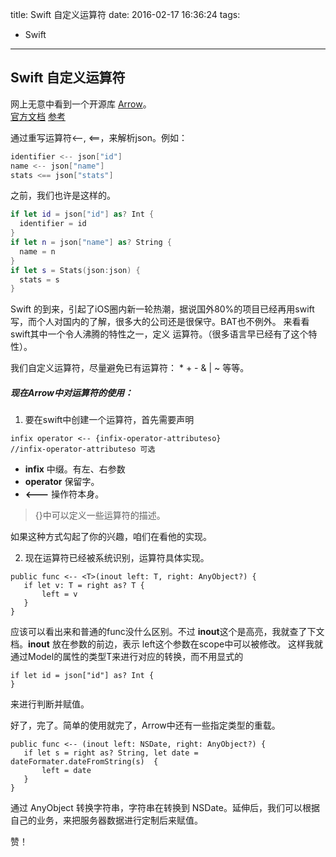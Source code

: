 title: Swift 自定义运算符
date: 2016-02-17 16:36:24
tags:
- Swift
---
## Swift 自定义运算符

网上无意中看到一个开源库  [Arrow](https://github.com/s4cha/Arrow)。  
[官方文档](https://developer.apple.com/library/ios/documentation/Swift/Conceptual/Swift_Programming_Language/AdvancedOperators.html)  [参考](http://nshipster.com/swift-operators/)

通过重写运算符<--, <==，来解析json。例如：   

``` Swift
identifier <-- json["id"]
name <-- json["name"]
stats <== json["stats"]
```
之前，我们也许是这样的。
``` Swift
if let id = json["id"] as? Int {
  identifier = id
}
if let n = json["name"] as? String {
  name = n
}
if let s = Stats(json:json) {
  stats = s
}
```

Swift 的到来，引起了iOS圈内新一轮热潮，据说国外80%的项目已经再用swift写，而个人对国内的了解，很多大的公司还是很保守。BAT也不例外。
来看看swift其中一个令人沸腾的特性之一，定义 运算符。（很多语言早已经有了这个特性）。

我们自定义运算符，尽量避免已有运算符： * + - & | ~ 等等。

##### 现在Arrow中对运算符的使用：
1. 要在swift中创建一个运算符，首先需要声明  
 ```
 infix operator <-- {infix-operator-attributes­o}
 //infix-operator-attributes­o 可选
 ```
 - **infix**  中缀。有左、右参数
 - **operator**  保留字。
 - **<---** 操作符本身。  

 > {}中可以定义一些运算符的描述。

  如果这种方式勾起了你的兴趣，咱们在看他的实现。

2. 现在运算符已经被系统识别，运算符具体实现。
 ```
 public func <-- <T>(inout left: T, right: AnyObject?) {
    if let v: T = right as? T {
        left = v
    }
}
 ```
 应该可以看出来和普通的func没什么区别。不过 **inout**这个是高亮，我就查了下文档。**inout** 放在参数的前边，表示 left这个参数在scope中可以被修改。 这样我就通过Model的属性的类型T来进行对应的转换，而不用显式的
 ```
 if let id = json["id"] as? Int {
 }
 ```
 来进行判断并赋值。

 好了，完了。简单的使用就完了，Arrow中还有一些指定类型的重载。

 ```
 public func <-- (inout left: NSDate, right: AnyObject?) {
    if let s = right as? String, let date = dateFormater.dateFromString(s)  {
        left = date
    }
}
 ```

 通过 AnyObject 转换字符串，字符串在转换到 NSDate。延伸后，我们可以根据自己的业务，来把服务器数据进行定制后来赋值。

 赞！
